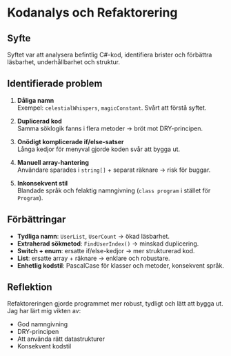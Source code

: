 # Kodanalys och Refaktorering

## Syfte
Syftet var att analysera befintlig C#-kod, identifiera brister och förbättra läsbarhet, underhållbarhet och struktur.

## Identifierade problem
1. **Dåliga namn**  
   Exempel: `celestialWhispers`, `magicConstant`. Svårt att förstå syftet.  

2. **Duplicerad kod**  
   Samma söklogik fanns i flera metoder → bröt mot DRY-principen.  

3. **Onödigt komplicerade if/else-satser**  
   Långa kedjor för menyval gjorde koden svår att bygga ut.  

4. **Manuell array-hantering**  
   Användare sparades i `string[]` + separat räknare → risk för buggar.

6. **Inkonsekvent stil**  
   Blandade språk och felaktig namngivning (`class program` i stället för `Program`).  

## Förbättringar
- **Tydliga namn**: `UserList`, `UserCount` → ökad läsbarhet.  
- **Extraherad sökmetod**: `FindUserIndex()` → minskad duplicering.  
- **Switch + enum**: ersatte if/else-kedjor → mer strukturerad kod.  
- **List<string>**: ersatte array + räknare → enklare och robustare.  
- **Enhetlig kodstil**: PascalCase för klasser och metoder, konsekvent språk.  

## Reflektion
Refaktoreringen gjorde programmet mer robust, tydligt och lätt att bygga ut.  
Jag har lärt mig vikten av:  
- God namngivning  
- DRY-principen  
- Att använda rätt datastrukturer  
- Konsekvent kodstil  
